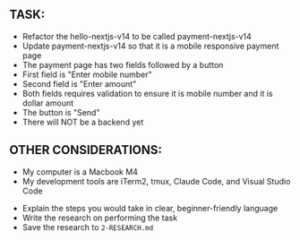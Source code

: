 ## TASK:
- Refactor the hello-nextjs-v14 to be called payment-nextjs-v14
- Update payment-nextjs-v14 so that it is a mobile responsive payment page 
- The payment page has two fields followed by a button
- First field is "Enter mobile number"
- Second field is "Enter amount"
- Both fields requires validation to ensure it is mobile number and it is dollar amount
- The button is "Send"
- There will NOT be a backend yet

<!-- ## EXAMPLES:
- [List any example files in the examples folders and explain how they should be used if any]

## DOCUMENTATION:
- [Inlcude links to relevant documentation, APIs, or MCP server resources if any] -->

## OTHER CONSIDERATIONS:
- My computer is a Macbook M4
- My development tools are iTerm2, tmux, Claude Code, and Visual Studio Code
<!-- - I have Android Studio with Android SDK and Android Emulator -->
<!-- - I prefer to use Visual Studio Code for coding and editing but testing on Android Emulator -->
- Explain the steps you would take in clear, beginner-friendly language
- Write the research on performing the task
- Save the research to `2-RESEARCH.md`